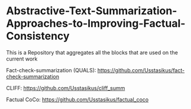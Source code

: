 # Abstractive-Text-Summarization-Approaches-to-Improving-Factual-Consistency

This is a Repository that aggregates all the blocks that are used on the current work

Fact-check-summarization (QUALS): https://github.com/Usstasikus/fact-check-summarization

CLIFF: https://github.com/Usstasikus/cliff_summ

Factual CoCo: https://github.com/Usstasikus/factual_coco
